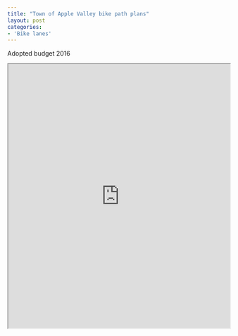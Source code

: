 ```yaml
---
title: "Town of Apple Valley bike path plans"
layout: post
categories:
- 'Bike lanes'
---
```


Adopted budget 2016

<iframe class="scribd_iframe_embed" data-aspect-ratio="0.7729220222793488" data-auto-height="false" height="600" id="doc_40854" loading="lazy" scrolling="no" src="https://www.scribd.com/embeds/344192484/content?start_page=1&view_mode=scroll&access_key=key-X9z1OVM8V7A8716uYBJX&show_recommendations=true" width="100%"></iframe>